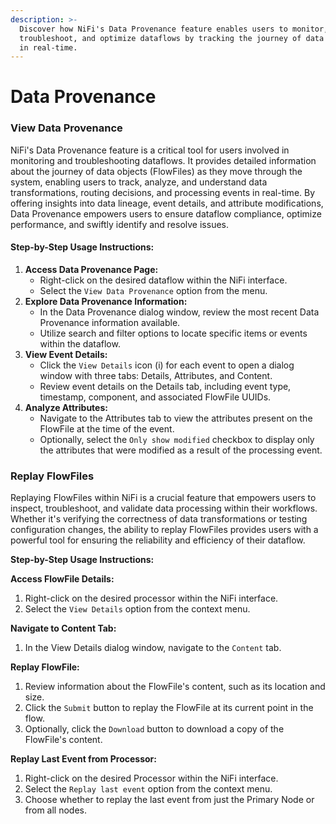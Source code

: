 ```yaml
---
description: >-
  Discover how NiFi's Data Provenance feature enables users to monitor,
  troubleshoot, and optimize dataflows by tracking the journey of data objects
  in real-time.
---
```


# Data Provenance

### View Data Provenance

NiFi's Data Provenance feature is a critical tool for users involved in monitoring and troubleshooting dataflows. It provides detailed information about the journey of data objects (FlowFiles) as they move through the system, enabling users to track, analyze, and understand data transformations, routing decisions, and processing events in real-time. By offering insights into data lineage, event details, and attribute modifications, Data Provenance empowers users to ensure dataflow compliance, optimize performance, and swiftly identify and resolve issues.

#### Step-by-Step Usage Instructions:

1. **Access Data Provenance Page:**
   * Right-click on the desired dataflow within the NiFi interface.
   * Select the `View Data Provenance` option from the menu.
2. **Explore Data Provenance Information:**
   * In the Data Provenance dialog window, review the most recent Data Provenance information available.
   * Utilize search and filter options to locate specific items or events within the dataflow.
3. **View Event Details:**
   * Click the `View Details` icon (i) for each event to open a dialog window with three tabs: Details, Attributes, and Content.
   * Review event details on the Details tab, including event type, timestamp, component, and associated FlowFile UUIDs.
4. **Analyze Attributes:**
   * Navigate to the Attributes tab to view the attributes present on the FlowFile at the time of the event.
   * Optionally, select the `Only show modified` checkbox to display only the attributes that were modified as a result of the processing event.

### Replay FlowFiles

Replaying FlowFiles within NiFi is a crucial feature that empowers users to inspect, troubleshoot, and validate data processing within their workflows. Whether it's verifying the correctness of data transformations or testing configuration changes, the ability to replay FlowFiles provides users with a powerful tool for ensuring the reliability and efficiency of their dataflow.

**Step-by-Step Usage Instructions:**

**Access FlowFile Details:**

1. Right-click on the desired processor within the NiFi interface.
2. Select the `View Details` option from the context menu.

**Navigate to Content Tab:**

1. In the View Details dialog window, navigate to the `Content` tab.

**Replay FlowFile:**

1. Review information about the FlowFile's content, such as its location and size.
2. Click the `Submit` button to replay the FlowFile at its current point in the flow.
3. Optionally, click the `Download` button to download a copy of the FlowFile's content.

**Replay Last Event from Processor:**

1. Right-click on the desired Processor within the NiFi interface.
2. Select the `Replay last event` option from the context menu.
3. Choose whether to replay the last event from just the Primary Node or from all nodes.
